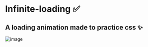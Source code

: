 # Infinite-loading ✅
## A loading animation made to practice css ✨
![image](https://user-images.githubusercontent.com/94203956/225666869-f98143d6-4409-4861-b026-01c7504e6fab.png)
